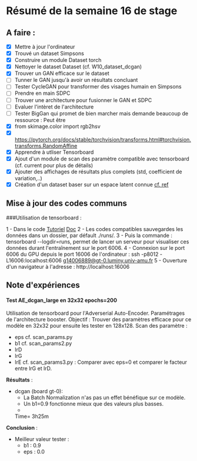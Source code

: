# Résumé de la semaine 16 de stage


## A faire :

- [x]  Mettre à jour l'ordinateur
- [x]  Trouvé un dataset Simpsons
- [x]  Construire un module Dataset torch
- [x]  Nettoyer le dataset Dataset (cf. W10_dataset_dcgan)
- [x]  Trouver un GAN efficace sur le dataset
- [ ] Tunner le GAN jusqu'à avoir un résultats concluant
- [ ] Tester CycleGAN pour transformer des visages humain en Simpsons
- [ ] Prendre en main SDPC
- [ ] Trouver une architecture pour fusionner le GAN et SDPC
- [ ] Evaluer l'intèret de l'architecture
- [ ] Tester BigGan qui promet de bien marcher mais demande beaucoup de ressource : Peut être
- [x] from skimage.color import rgb2hsv
- [x] https://pytorch.org/docs/stable/torchvision/transforms.html#torchvision.transforms.RandomAffine
- [x] Apprendre à utliser Tensorboard
- [x] Ajout d'un module de scan des paramètre compatible avec tensorboard (cf. current pour plus de détails)
- [x] Ajouter des affichages de résultats plus complets (std, coefficient de variation,..)
- [x] Création d'un dataset baser sur un espace latent connue [cf. ref](http://datashader.org/topics/strange_attractors.html)

## Mise à jour des codes communs

###Utilisation de tensorboard :

1 - Dans le code [Tutoriel](https://www.tensorflow.org/guide/summaries_and_tensorboard) [Doc](https://pytorch.org/docs/stable/tensorboard.html)
2 - Les codes compatibles sauvegardes les données dans un dossier, par défault ./runs/.
3 - Puis la commande : tensorboard --logdir=runs, permet de lancer un serveur pour visualiser ces données durant l'entraînement sur le port 6006.
4 - Connexion sur le port 6006 du GPU depuis le port 16006 de l'ordinateur : ssh -p8012 -L16006:localhost:6006 g14006889@gt-0.luminy.univ-amu.fr
5 - Ouverture d'un navigateur à l'adresse : http://localhost:16006

## Note d'expériences

#### Test AE_dcgan_large en 32x32 epochs=200
Utilisation de tensorboard pour l'Adverserial Auto-Encoder.
Paramétrages de l'architecture booster.
Objectif : Trouver des paramètres efficace pour ce modèle en 32x32 pour ensuite les tester en 128x128.
Scan des paramètre :
  - eps
cf. scan_params.py
  - b1
cf. scan_params2.py
  - lrD
  - lrG
  - lrE
cf. scan_params3.py : Comparer avec eps=0 et comparer le facteur entre lrG et lrD.

__Résultats__ :
  - dcgan (board gt-0): 
    - La Batch Normalization n'as pas un effet bénéfique sur ce modèle. 
    - Un b1=0.9 fonctionne mieux que des valeurs plus basses.
    - 
    Time= 3h25m
		
__Conclusion__ :
  - Meilleur valeur tester :
    - b1 : 0.9
    - eps : 0.0
  

